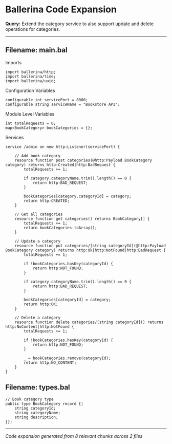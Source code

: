# Ballerina Code Expansion

**Query:** Extend the category service to also support update and delete operations for categories.

---

## Filename: main.bal

Imports
```ballerina
import ballerina/http;
import ballerina/time;
import ballerina/uuid;
```

Configuration Variables
```ballerina
configurable int servicePort = 8080;
configurable string serviceName = "Bookstore API";
```

Module Level Variables
```ballerina
int totalRequests = 0;
map<BookCategory> bookCategories = {};
```

Services
```ballerina
service /admin on new http:Listener(servicePort) {

    // Add book category
    resource function post categories(@http:Payload BookCategory category) returns http:Created|http:BadRequest {
        totalRequests += 1;

        if category.categoryName.trim().length() == 0 {
            return http:BAD_REQUEST;
        }

        bookCategories[category.categoryId] = category;
        return http:CREATED;
    }

    // Get all categories
    resource function get categories() returns BookCategory[] {
        totalRequests += 1;
        return bookCategories.toArray();
    }

    // Update a category
    resource function put categories/[string categoryId](@http:Payload BookCategory category) returns http:Ok|http:NotFound|http:BadRequest {
        totalRequests += 1;

        if !bookCategories.hasKey(categoryId) {
            return http:NOT_FOUND;
        }

        if category.categoryName.trim().length() == 0 {
            return http:BAD_REQUEST;
        }

        bookCategories[categoryId] = category;
        return http:OK;
    }

    // Delete a category
    resource function delete categories/[string categoryId]() returns http:NoContent|http:NotFound {
        totalRequests += 1;

        if !bookCategories.hasKey(categoryId) {
            return http:NOT_FOUND;
        }

        _ = bookCategories.remove(categoryId);
        return http:NO_CONTENT;
    }
}
```

## Filename: types.bal

```ballerina
// Book category type
public type BookCategory record {|
    string categoryId;
    string categoryName;
    string description;
|};
```

---

*Code expansion generated from 8 relevant chunks across 2 files*
